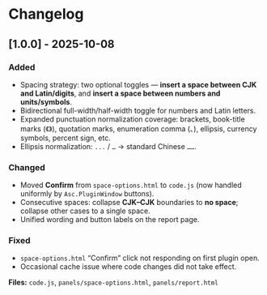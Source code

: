 # Changelog

## [1.0.0] - 2025-10-08

### Added

- Spacing strategy: two optional toggles — **insert a space between CJK and Latin/digits**, and **insert a space between numbers and units/symbols**.
- Bidirectional full-width/half-width toggle for numbers and Latin letters.
- Expanded punctuation normalization coverage: brackets, book-title marks (《》), quotation marks, enumeration comma (、), ellipsis, currency symbols, percent sign, etc.
- Ellipsis normalization: `...` / `…` → standard Chinese `……`.

### Changed

- Moved **Confirm** from `space-options.html` to `code.js` (now handled uniformly by `Asc.PluginWindow` buttons).
- Consecutive spaces: collapse **CJK–CJK** boundaries to **no space**; collapse other cases to a single space.
- Unified wording and button labels on the report page.

### Fixed

- `space-options.html` “Confirm” click not responding on first plugin open.
- Occasional cache issue where code changes did not take effect.

**Files:** `code.js`, `panels/space-options.html`, `panels/report.html`

